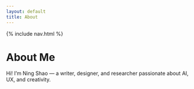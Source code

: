 ```yaml
---
layout: default
title: About
---
```


{% include nav.html %}

# About Me
Hi! I’m Ning Shao — a writer, designer, and researcher passionate about AI, UX, and creativity. 
